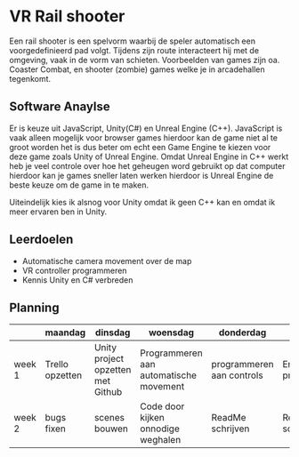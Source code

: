 # VR Rail shooter

Een rail shooter is een spelvorm waarbij de speler automatisch een voorgedefinieerd pad volgt. Tijdens zijn route interacteert hij met de omgeving, vaak in de vorm van schieten. Voorbeelden van games zijn oa. Coaster Combat, en shooter (zombie) games welke je in arcadehallen tegenkomt.

## Software Anaylse 
Er is keuze uit JavaScript, Unity(C#) en Unreal Engine (C++). JavaScript is vaak alleen mogelijk voor browser games hierdoor kan de game niet al te groot worden het is dus beter om echt een Game Engine te kiezen voor deze game zoals Unity of Unreal Engine. Omdat Unreal Engine in C++ werkt heb je veel controle over hoe het geheugen word gebruikt op dat computer hierdoor kan je games sneller laten werken hierdoor is Unreal Engine de beste keuze om de game in te maken. 

Uiteindelijk kies ik alsnog voor Unity omdat ik geen C++ kan en omdat ik meer ervaren ben in Unity.

## Leerdoelen 
- Automatische camera movement over de map
- VR controller programmeren
- Kennis Unity en C# verbreden

## Planning 

| | maandag | dinsdag | woensdag | donderdag | vrijdag |
| --- | --- | --- | --- | --- | --- |
|week 1 |Trello opzetten | Unity project opzetten met Github | Programmeren aan automatische movement | programmeren aan controls | Enemies programmeren |  
|week 2 | bugs fixen | scenes bouwen | Code door kijken onnodige weghalen | ReadMe schrijven | ReadMe schrijven |
